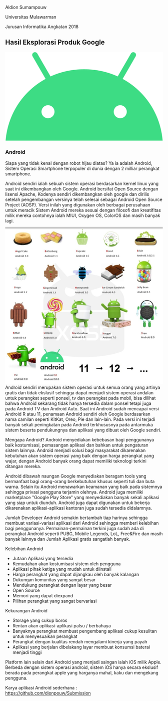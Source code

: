 Aldion Sumampouw

Universitas Mulawarman

Jurusan Informatika Angkatan 2018
## Hasil Eksplorasi Produk Google

![](https://raw.githubusercontent.com/dionpouw/Gmaps/main/Android_Robot.png)

### Android
Siapa yang tidak kenal dengan robot hijau diatas? Ya ia adalah Android, Sistem Operasi Smartphone terpopuler di dunia dengan 2 milliar perangkat smartphone.

Android sendiri ialah sebuah sistem operasi berdasarkan kernel linux yang saat ini dikembangkan oleh Google. Android bersifat Open Source dengan lisensi Apache, Kodenya sendiri dikembangkan oleh google dan dirilis setelah pengembangan versinya telah selesai sebagai Android Open Source Project (AOSP). Versi inilah yang digunakan oleh berbagai perusahaan untuk meracik Sistem Android mereka sesuai dengan filosofi dan kreatifitas milik mereka contohnya ialah MIUI, Oxygen OS, ColorOS dan masih banyak lagi. 

![](https://raw.githubusercontent.com/dionpouw/Gmaps/main/EClU58qWsAIfs3d.jpg)
Android sendiri merupakan sistem operasi untuk semua orang yang artinya gratis dan tidak ekslusif sehingga dapat menjadi sistem operasi andalan untuk perangkat seperti ponsel, tv dan perangkat pada mobil, bisa dilihat bahwa Android sekarang tidak hanya tersedia dalam ponsel tetapi juga pada Android TV dan Android Auto. Saat ini Android sudah mencapai versi Android R atau 11, penamaan Android sendiri oleh Google berdasarkan nama camilan seperti KitKat, Oreo, Pie dan lain-lain. Pada versi ini terjadi banyak sekali peningkatan pada Android terkhususnya pada antarmuka sistem beserta pendukungnya dan aplikasi yang dibuat oleh Google sendiri.

Mengapa Android? Android menyediakan kebebasan bagi penggunanya baik kostumisasi, pemasangan aplikasi dan bahkan untuk pengaturan sistem lainnya. Android menjadi solusi bagi masyarakat dikarenakan kebutuhan akan sistem operasi yang baik dengan harga perangkat yang wajar, dengan Android banyak orang dapat memiliki teknologi terkini ditangan mereka. 

Android dibawah naungan Google menyediakan beragam tools yang bermanfaat bagi orang-orang berkebutuhan khusus seperti tuli dan buta warna. Selain itu Android menawarkan keamanan yang baik pada sistemnya sehingga privasi pengguna terjamin olehnya. Android juga memiliki marketplace "Google Play Store" yang menyediakan banyak sekali aplikasi yang siap untuk diunduh. Android juga dapat digunakan untuk bekerja dikarenakan aplikasi-aplikasi kantoran juga sudah tersedia didalamnya. 

Jumlah Developer Android semakin bertambah tiap harinya sehingga membuat variasi-variasi aplikasi dari Android sehingga memberi kelebihan bagi penggunanya. Permainan-permainan terkini juga sudah ada di perangkat Android seperti PUBG, Mobile Legends, LoL, Free&Fire dan masih banyak lainnya dan Jumlah Aplikasi gratis sangatlah banyak.

Kelebihan Android
- Jutaan Aplikasi yang tersedia
- Kemudahan akan kostumisasi sistem oleh pengguna
- Aplikasi pihak ketiga yang mudah untuk diinstall
- Harga perangkat yang dapat dijangkau oleh banyak kalangan
- Dukungan komunitas yang sangat besar
- Mendukung perangkat dengan layar yang besar
- Open Source
- Memori yang dapat diexpand
- Pilihan perangkat yang sangat bervariasi

Kekurangan Android
- Storage yang cukup boros
- Rentan akan aplikasi-aplikasi palsu / berbahaya
- Banyaknya perangkat membuat pengembang aplikasi cukup kesulitan untuk menyesuaikan perangkat
- Perangkat dengan kualitas rendah mengalami kinerja yang payah
- Aplikasi yang berjalan dibelakang layar membuat konsumsi baterai menjadi tinggi

Platform lain selain dari Android yang menjadi saingan ialah iOS milik Apple. Berbeda dengan sistem operasi android, sistem iOS hanya secara ekslusif berada pada perangkat apple yang harganya mahal, kaku dan mengekang pengguna.


Karya aplikasi Android sederhana : https://github.com/dionpouw/Submission
